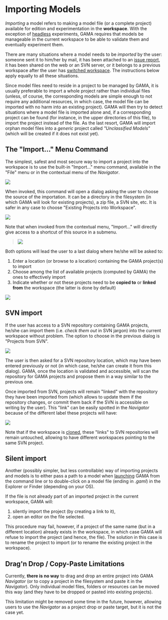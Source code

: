 # Importing Models



_Importing_ a model refers to making a model file (or a complete project) available for edition and experimentation in the **workspace**. With the exception of [headless](G__Headless) experiments, GAMA requires that models be manageable in the current workspace to be able to validate them and eventually experiment them.

There are many situations where a model needs to be _imported_ by the user: someone sent it to him/her by mail, it has been attached to an [issue report](G__Troubleshooting), it has been shared on the web or an SVN server, or it belongs to a previous workspace after the user has [switched workspace](G__ChangingWorkspace). The instructions below apply equally to all these situations.

Since model files need to reside in a project to be managed by GAMA, it is usually preferable to import a whole project rather than individual files (unless, of course, the corresponding models are simple enough to not require any additional resources, in which case, the model file can be imported with no harm into an existing project). GAMA will then try to detect situations where a model file is imported alone and, if a corresponding project can be found (for instance, in the upper directories of this file), to import the project instead of the file. As the last resort, GAMA will import orphan model files into a _generic_ project called _"Unclassified Models"_ (which will be created if it does not exist yet).






## The "Import…" Menu Command
The simplest, safest and most secure way to import a project into the workspace is to use the built-in "Import…" menu command, available in the "File" menu or in the contextual menu of the _Navigator_.

<img src='images/model_import/menu_file_import.png' /> 


When invoked, this command will open a dialog asking the user to choose the source of the importation. It can be a directory in the filesystem (in which GAMA will look for existing projects), a zip file, a SVN site, etc. It is safer in any case to choose "Existing Projects into Workspace".



<img src='images/model_import/dialog_import.png' /> 

Note that when invoked from the contextual menu, "Import…" will directly give access to a shortcut of this source in a submenu.


> <img src='images/model_import/menu_navigator_import.png' /> 


Both options will lead the user to a last dialog where he/she will be asked to:
  1. Enter a location (or browse to a location) containing the GAMA project(s) to import
  1. Choose among the list of available projects (computed by GAMA) the ones to effectively import
  1. Indicate whether or not these projects need to be **copied to** or **linked from** the workspace (the latter is done by default)



<img src='images/model_import/dialog_import_2.png' /> 




## SVN import
If the user has access to a SVN repository containing GAMA projects, he/she can import them (i.e. _check them out_ in SVN jargon) into the current workspace without problem. The option to choose in the previous dialog is "Projects from SVN".


<img src='images/model_import/dialog_import_svn.png' /> 


The user is then asked for a SVN repository location, which may have been entered previously or not (in which case, he/she can create it from this dialog). GAMA, once the location is validated and accessible, will scan the repository for GAMA projects and propose them in a way similar to the previous one.

Once imported from SVN, projects will remain "linked" with the repository they have been imported from (which allows to update them if the repository changes, or commit them back if the SVN is accessible on writing by the user). This "link" can be easily spotted in the _Navigator_ because of the different label these projects will have:



<img src='images/model_import/label_project_svn.png' /> 


Note that if the workspace is [cloned](G__ChangingWorkspace), these "links" to SVN repositories will remain untouched, allowing to have different workspaces pointing to the same SVN project.




## Silent import
Another (possibly simpler, but less controllable) way of importing projects and models is to either pass a path to a model when [launching](G__Launching) GAMA from the command line or to double-click on a model file (ending in _.gaml_) in the Explorer or Finder (depending on your OS).

If the file is not already part of an imported project in the current workspace, GAMA will:

  1. silently import the project (by creating a link to it),
  1. open an editor on the file selected.

This procedure may fail, however, if a project of the same name (but in a different location) already exists in the workspace, in which case GAMA will refuse to import the project (and hence, the file). The solution in this case is to rename the project to import (or to rename the existing project in the workspace).




## Drag'n Drop / Copy-Paste Limitations
Currently, **there is no way** to drag and drop an entire project into GAMA _Navigator_ (or to copy a project in the filesystem and paste it in the _Navigator_). Only individual model files, folders or resources can be moved this way (and they have to be dropped or pasted into existing projects).

This limitation might be removed some time in the future, however, allowing users to use the _Navigator_ as a project drop or paste target, but it is not the case yet.
